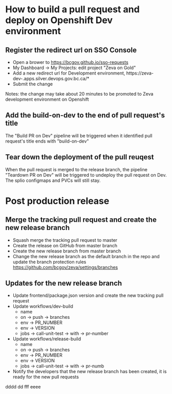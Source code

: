 # How to build a pull request and deploy on Openshift Dev environment

## Register the redirect url on SSO Console

* Open a brower to https://bcgov.github.io/sso-requests
* My Dashboard -> My Projects: edit project "Zeva on Gold"
* Add a new redirect url for Development environment, https://zeva-dev-<pr number>.apps.silver.devops.gov.bc.ca/*
* Submit the change

Notes: the change may take about 20 minutes to be promoted to Zeva development environment on Openshift

## Add the build-on-dev to the end of pull request's title

The "Build PR on Dev" pipeline will be triggered when it identified pull request's title ends with "build-on-dev"

## Tear down the deployment of the pull reuqest

When the pull request is merged to the release branch, the pipeline "Teardown PR on Dev" will be triggered to undeploy the pull request on Dev. The splio configmaps and PVCs will still stay.


# Post production release

## Merge the tracking pull request and create the new release branch

* Squash merge the tracking pull request to master
* Create the release on GitHub from master branch
* Create the new release branch from master branch
* Change the new release branch as the default branch in the repo and update the branch protection rules https://github.com/bcgov/zeva/settings/branches


## Updates for the new release branch

* Update frontend/package.json version and create the new tracking pull request
* Update workflows/dev-build
  * name
  * on -> push -> branches
  * env -> PR_NUMBER
  * env -> VERSION
  * jobs -> call-unit-test -> with -> pr-number
* Update workflows/release-build
  * name
  * on -> push -> branches
  * env -> PR_NUMBER
  * env -> VERSION
  * jobs -> call-unit-test -> with -> pr-numb
* Notify the developers that the new release branch has been created, it is ready for the new pull requests

dddd
dd
fff
eeee
